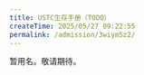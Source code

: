 ```yaml
---
title: USTC生存手册（TODO）
createTime: 2025/05/27 09:22:55
permalink: /admission/3wiym5z2/
---
```


暂用名。敬请期待。
